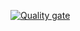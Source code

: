   [![Quality gate](https://sonarcloud.io/api/project_badges/quality_gate?project=tatianamih_lecture7_Concepts_Of_Object_Oriented_Programminng)](https://sonarcloud.io/dashboard?id=tatianamih_lecture7_Concepts_Of_Object_Oriented_Programminng)